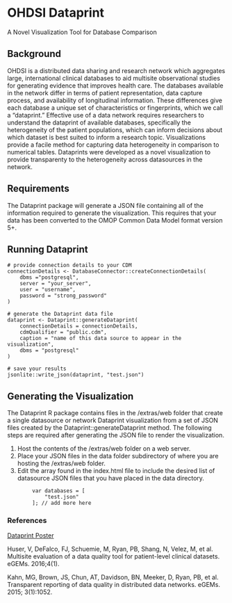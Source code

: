 # OHDSI Dataprint
A Novel Visualization Tool for Database Comparison

## Background
OHDSI is a distributed data sharing and research network which aggregates large, international clinical databases to aid  multisite observational studies for generating evidence that improves health care. The databases available in the network
differ in terms of patient representation, data capture process, and availability of longitudinal information. These differences give each database a unique set of characteristics or fingerprints, which we call a “dataprint.” Effective use of a data network requires researchers to understand the dataprint of available databases, specifically the heterogeneity of the patient populations, which can inform decisions about which dataset is best suited to inform a research topic. Visualizations provide a facile method for capturing data heterogeneity in comparison to numerical tables. Dataprints were developed as a novel visualization to provide transparenty to the heterogeneity across datasources in the network.

## Requirements
The Dataprint package will generate a JSON file containing all of the information required to generate the visualization.  This requires that your data has been converted to the OMOP Common Data Model format version 5+.

## Running Dataprint
```{r}
# provide connection details to your CDM
connectionDetails <- DatabaseConnector::createConnectionDetails(
	dbms ="postgresql",
	server = "your_server",
	user = "username",
	password = "strong_password"
)

# generate the Dataprint data file
dataprint <- Dataprint::generateDataprint(
	connectionDetails = connectionDetails, 
	cdmQualifier = "public.cdm", 
	caption = "name of this data source to appear in the visualization", 
	dbms = "postgresql"
)

# save your results
jsonlite::write_json(dataprint, "test.json")
```
## Generating the Visualization
The Dataprint R package contains files in the /extras/web folder that create a single datasource or network Dataprint visualization from a set of JSON files created by the Dataprint::generateDataprint method.  The following steps are required after generating the JSON file to render the visualization.

1. Host the contents of the /extras/web folder on a web server.
2. Place your JSON files in the data folder subdirectory of where you are hosting the /extras/web folder.
3. Edit the array found in the index.html file to include the desired list of datasource JSON files that you have placed in the data directory.

```{javascript}
		var databases = [
			"test.json"
		]; // add more here
```

### References

[Dataprint Poster](http://www.ohdsi.org/web/wiki/lib/exe/fetch.php?media=resources:abstract_dataprint_ohdsi_defalco.pdf)

Huser, V, DeFalco, FJ, Schuemie, M, Ryan, PB, Shang, N, Velez, M, et al. Multisite evaluation of a data quality tool
for patient-level clinical datasets. eGEMs. 2016;4(1).

Kahn, MG, Brown, JS, Chun, AT, Davidson, BN, Meeker, D, Ryan, PB, et al. Transparent reporting of data quality
in distributed data networks. eGEMs. 2015; 3(1):1052.

